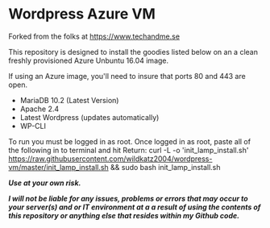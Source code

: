 # Wordpress Azure VM
Forked from the folks at https://www.techandme.se

This repository is designed to install the goodies listed below on an a clean freshly provisioned Azure Unbuntu 16.04 image.

If using an Azure image, you'll need to insure that ports 80 and 443 are open.

- MariaDB 10.2 (Latest Version)
- Apache 2.4
- Latest Wordpress (updates automatically)
- WP-CLI

To run you must be logged in as root.  Once logged in as root, paste all of the following in to terminal and hit Return: 
curl -L -o 'init_lamp_install.sh' https://raw.githubusercontent.com/wildkatz2004/wordpress-vm/master/init_lamp_install.sh && sudo bash init_lamp_install.sh

***Use at your own risk.***  

***I will not be liable for any issues, problems or errors that may occur to your server(s) and or IT environment at a a result of using the contents of this repository or anything else that resides within my Github code.***

